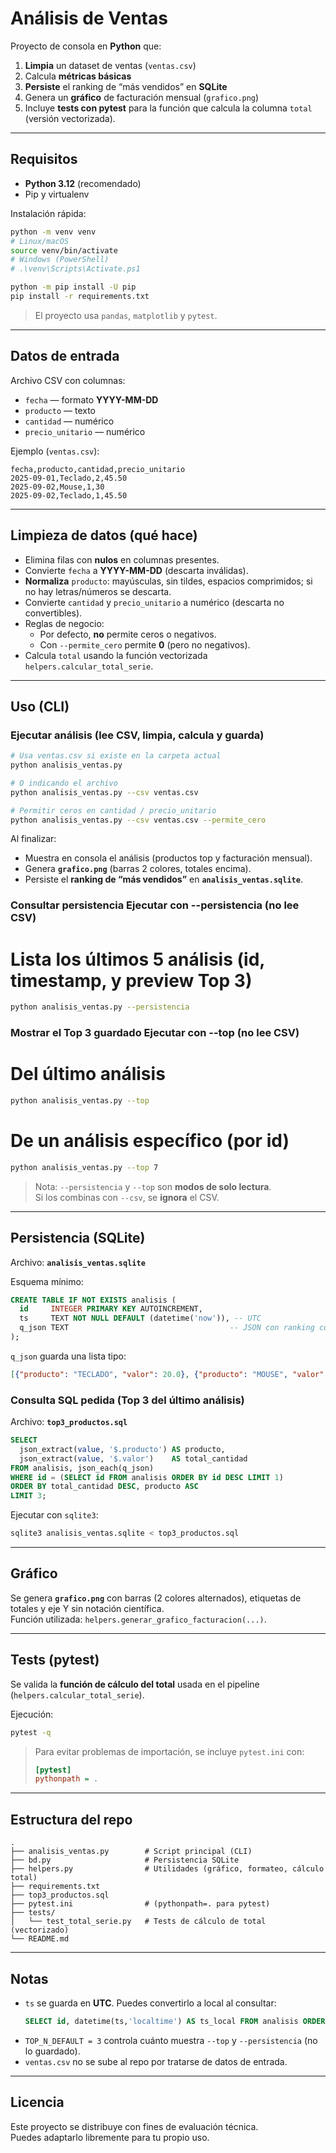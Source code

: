 # Análisis de Ventas

Proyecto de consola en **Python** que:

1) **Limpia** un dataset de ventas (`ventas.csv`)  
2) Calcula **métricas básicas**  
3) **Persiste** el ranking de “más vendidos” en **SQLite**  
4) Genera un **gráfico** de facturación mensual (`grafico.png`)  
5) Incluye **tests con pytest** para la función que calcula la columna `total` (versión vectorizada).

---

## Requisitos

- **Python 3.12** (recomendado)
- Pip y virtualenv

Instalación rápida:

```bash
python -m venv venv
# Linux/macOS
source venv/bin/activate
# Windows (PowerShell)
# .\venv\Scripts\Activate.ps1

python -m pip install -U pip
pip install -r requirements.txt
```

> El proyecto usa `pandas`, `matplotlib` y `pytest`.

---

## Datos de entrada

Archivo CSV con columnas:
- `fecha` — formato **YYYY-MM-DD**
- `producto` — texto
- `cantidad` — numérico
- `precio_unitario` — numérico

Ejemplo (`ventas.csv`):
```csv
fecha,producto,cantidad,precio_unitario
2025-09-01,Teclado,2,45.50
2025-09-02,Mouse,1,30
2025-09-02,Teclado,1,45.50
```

---

## Limpieza de datos (qué hace)

- Elimina filas con **nulos** en columnas presentes.
- Convierte `fecha` a **YYYY-MM-DD** (descarta inválidas).
- **Normaliza** `producto`: mayúsculas, sin tildes, espacios comprimidos; si no hay letras/números se descarta.
- Convierte `cantidad` y `precio_unitario` a numérico (descarta no convertibles).
- Reglas de negocio:
  - Por defecto, **no** permite ceros o negativos.
  - Con `--permite_cero` permite **0** (pero no negativos).
- Calcula `total` usando la función vectorizada `helpers.calcular_total_serie`.

---

## Uso (CLI)

### Ejecutar análisis (lee CSV, limpia, calcula y guarda)
```bash
# Usa ventas.csv si existe en la carpeta actual
python analisis_ventas.py

# O indicando el archivo
python analisis_ventas.py --csv ventas.csv

# Permitir ceros en cantidad / precio_unitario
python analisis_ventas.py --csv ventas.csv --permite_cero
```
Al finalizar:
- Muestra en consola el análisis (productos top y facturación mensual).
- Genera **`grafico.png`** (barras 2 colores, totales encima).
- Persiste el **ranking de “más vendidos”** en **`analisis_ventas.sqlite`**.

### Consultar persistencia Ejecutar con --persistencia (no lee CSV)
# Lista los últimos 5 análisis (id, timestamp, y preview Top 3)
```bash
python analisis_ventas.py --persistencia
```

### Mostrar el Top 3 guardado Ejecutar con --top (no lee CSV)
# Del último análisis
```bash
python analisis_ventas.py --top
```
# De un análisis específico (por id)
```bash
python analisis_ventas.py --top 7
```

> Nota: `--persistencia` y `--top` son **modos de solo lectura**.  
> Si los combinas con `--csv`, se **ignora** el CSV.

---

## Persistencia (SQLite)

Archivo: **`analisis_ventas.sqlite`**

Esquema mínimo:
```sql
CREATE TABLE IF NOT EXISTS analisis (
  id     INTEGER PRIMARY KEY AUTOINCREMENT,
  ts     TEXT NOT NULL DEFAULT (datetime('now')), -- UTC
  q_json TEXT                                    -- JSON con ranking completo
);
```

`q_json` guarda una lista tipo:
```json
[{"producto": "TECLADO", "valor": 20.0}, {"producto": "MOUSE", "valor": 15.0}]
```

### Consulta SQL pedida (Top 3 del último análisis)
Archivo: **`top3_productos.sql`**
```sql
SELECT
  json_extract(value, '$.producto') AS producto,
  json_extract(value, '$.valor')    AS total_cantidad
FROM analisis, json_each(q_json)
WHERE id = (SELECT id FROM analisis ORDER BY id DESC LIMIT 1)
ORDER BY total_cantidad DESC, producto ASC
LIMIT 3;
```
Ejecutar con `sqlite3`:
```bash
sqlite3 analisis_ventas.sqlite < top3_productos.sql
```

---

## Gráfico

Se genera **`grafico.png`** con barras (2 colores alternados), etiquetas de totales y eje Y sin notación científica.  
Función utilizada: `helpers.generar_grafico_facturacion(...)`.

---

## Tests (pytest)

Se valida la **función de cálculo del total** usada en el pipeline (`helpers.calcular_total_serie`).

Ejecución:
```bash
pytest -q
```

> Para evitar problemas de importación, se incluye `pytest.ini` con:
> ```ini
> [pytest]
> pythonpath = .
> ```

---

## Estructura del repo

```
.
├── analisis_ventas.py        # Script principal (CLI)
├── bd.py                     # Persistencia SQLite
├── helpers.py                # Utilidades (gráfico, formateo, cálculo total)
├── requirements.txt
├── top3_productos.sql
├── pytest.ini                # (pythonpath=. para pytest)
├── tests/
│   └── test_total_serie.py   # Tests de cálculo de total (vectorizado)
└── README.md
```

---

## Notas

- `ts` se guarda en **UTC**. Puedes convertirlo a local al consultar:
  ```sql
  SELECT id, datetime(ts,'localtime') AS ts_local FROM analisis ORDER BY id DESC;
  ```
- `TOP_N_DEFAULT = 3` controla cuánto muestra `--top` y `--persistencia` (no lo guardado).
- `ventas.csv` no se sube al repo por tratarse de datos de entrada.

---

## Licencia

Este proyecto se distribuye con fines de evaluación técnica.  
Puedes adaptarlo libremente para tu propio uso.
